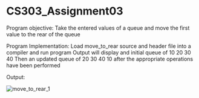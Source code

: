 # CS303_Assignment03

Program objective: 
Take the entered values of a queue and move the first value to the rear of the queue

Program Implementation:
Load move_to_rear source and header file into a compiler and run program
Output will display and initial queue of 10 20 30 40 
Then an updated queue of 20 30 40 10 after the appropriate operations have been performed

Output:

![move_to_rear_1](https://user-images.githubusercontent.com/114275745/206615587-05465f0c-c9a9-43e4-8848-9c1d0a301fbf.png)

